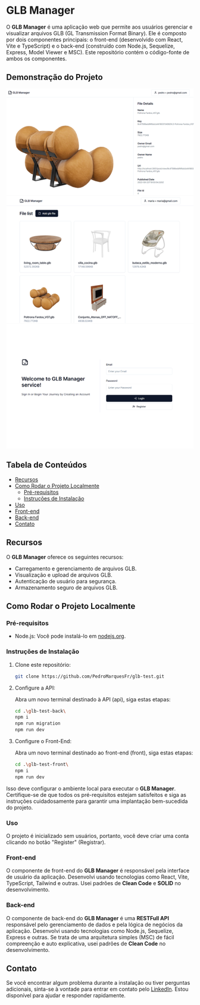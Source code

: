 # GLB Manager

O **GLB Manager** é uma aplicação web que permite aos usuários gerenciar e visualizar arquivos GLB (GL Transmission Format Binary). Ele é composto por dois componentes principais: o front-end (desenvolvido com React, Vite e TypeScript) e o back-end (construído com Node.js, Sequelize, Express, Model Viewer e MSC). Este repositório contém o código-fonte de ambos os componentes.

## Demonstração do Projeto
![Demonstração do Projeto](./glb-test-front/src/assets/Screenshot%202023-09-23%20160806.png)
![Demonstração do Projeto](./glb-test-front/src/assets/Screenshot%202023-09-22%20174720.png)
![Demonstração do Projeto](./glb-test-front/src/assets/Screenshot%202023-09-22%201748322.png)

## Tabela de Conteúdos

- [Recursos](#recursos)
- [Como Rodar o Projeto Localmente](#como-rodar-o-projeto-localmente)
  - [Pré-requisitos](#pré-requisitos)
  - [Instruções de Instalação](#instruções-de-instalação)
- [Uso](#uso)
- [Front-end](#front-end)
- [Back-end](#back-end)
- [Contato](#contato)

## Recursos

O **GLB Manager** oferece os seguintes recursos:

- Carregamento e gerenciamento de arquivos GLB.
- Visualização e upload de arquivos GLB.
- Autenticação de usuário para segurança.
- Armazenamento seguro de arquivos GLB.

## Como Rodar o Projeto Localmente

### Pré-requisitos

- Node.js: Você pode instalá-lo em [nodejs.org](https://nodejs.org/).

### Instruções de Instalação

1. Clone este repositório:

   ```bash
   git clone https://github.com/PedroMarquesFr/glb-test.git
   ```

2. Configure a API:

   Abra um novo terminal destinado à API (api), siga estas etapas:

   ```bash
   cd .\glb-test-back\
   npm i
   npm run migration
   npm run dev
   ```

3. Configure o Front-End:

   Abra um novo terminal destinado ao front-end (front), siga estas etapas:

   ```bash
   cd .\glb-test-front\
   npm i
   npm run dev
   ```

Isso deve configurar o ambiente local para executar o **GLB Manager**. Certifique-se de que todos os pré-requisitos estejam satisfeitos e siga as instruções cuidadosamente para garantir uma implantação bem-sucedida do projeto.

### Uso

O projeto é inicializado sem usuários, portanto, você deve criar uma conta clicando no botão "Register" (Registrar).

### Front-end
O componente de front-end do **GLB Manager** é responsável pela interface de usuário da aplicação. Desenvolvi usando tecnologias como React, Vite, TypeScript, Tailwind e outras. Usei padrões de **Clean Code** e **SOLID** no desenvolvimento.

### Back-end
O componente de back-end do **GLB Manager** é uma **RESTFull API** responsável pelo gerenciamento de dados e pela lógica de negócios da aplicação. Desenvolvi usando tecnologias como Node.js, Sequelize, Express e outras. Se trata de uma arquitetura simples (MSC) de fácil compreenção e auto explicativa, usei padrões de **Clean Code** no desenvolvimento.

## Contato

Se você encontrar algum problema durante a instalação ou tiver perguntas adicionais, sinta-se à vontade para entrar em contato pelo [LinkedIn](https://www.linkedin.com/in/pedro-marques-4a8609182/). Estou disponível para ajudar e responder rapidamente.
